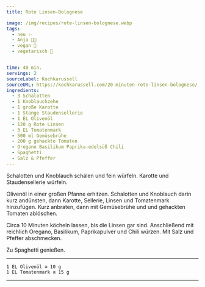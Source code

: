 ```yaml
---
title: Rote Linsen-Bolognese 

image: /img/recipes/rote-linsen-bolognese.webp
tags:
  - neu ✨
  - Anja 👩‍🍳
  - vegan 🌱
  - vegetarisch 🌿


time: 40 min.
servings: 2
sourceLabel: Kochkarussell
sourceURL: https://kochkarussell.com/20-minuten-rote-linsen-bolognese/
ingredients:
  - 3 Schalotten 
  - 1 Knoblauchzehe 
  - 1 große Karotte 
  - 1 Stange Staudensellerie 
  - 1 EL Olivenöl 
  - 120 g Rote Linsen 
  - 3 EL Tomatenmark 
  - 500 ml Gemüsebrühe 
  - 200 g gehackte Tomaten 
  - Oregano Basilikum Paprika-edelsüß Chili 
  - Spaghetti 
  - Salz & Pfeffer 
---
```


Schalotten und Knoblauch schälen und fein würfeln. 
Karotte und Staudensellerie würfeln.

Olivenöl in einer großen Pfanne erhitzen. Schalotten und Knoblauch darin
kurz andünsten, dann Karotte, Sellerie, Linsen und Tomatenmark hinzufügen. 
Kurz anbraten, dann mit Gemüsebrühe und und gehackten Tomaten ablöschen.

Circa 10 Minuten köcheln lassen, bis die Linsen gar sind. Anschließend 
mit reichlich Oregano, Basilikum, Paprikapulver und Chili würzen. 
Mit Salz und Pfeffer abschmecken.

Zu Spaghetti genießen.

<p></p>

***
    1 EL Olivenöl ≅ 10 g
    1 EL Tomatenmark ≅ 15 g
***
